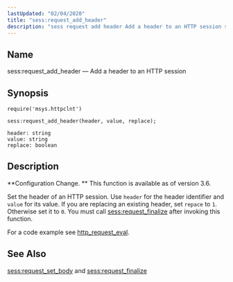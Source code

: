 ```yaml
---
lastUpdated: "02/04/2020"
title: "sess:request_add_header"
description: "sess request add header Add a header to an HTTP session sess request add header header value replace Configuration Change This function is available as of version 3 6 Set the header of an HTTP session Use header for the header identifier and value for its value If you are..."
---
```


<a name="lua.ref.sess_request_add_header"></a> 
## Name

sess:request_add_header — Add a header to an HTTP session

<a name="idp23706096"></a> 
## Synopsis

`require('msys.httpclnt')`

`sess:request_add_header(header, value, replace);`

```
header: string
value: string
replace: boolean
```
<a name="idp23709536"></a> 
## Description

**Configuration Change. ** This function is available as of version 3.6.

Set the header of an HTTP session. Use `header` for the header identifier and `value` for its value. If you are replacing an existing header, set `repace` to `1`. Otherwise set it to `0`. You must call [sess:request_finalize](/momentum/3/3-reference/3-reference-lua-ref-sess-request-finalize) after invoking this function.

For a code example see [http_request_eval](/momentum/3/3-push/push-http-request-eval).

<a name="idp23716800"></a> 
## See Also

[sess:request_set_body](/momentum/3/3-reference/3-reference-lua-ref-sess-request-set-body) and [sess:request_finalize](/momentum/3/3-reference/3-reference-lua-ref-sess-request-finalize)